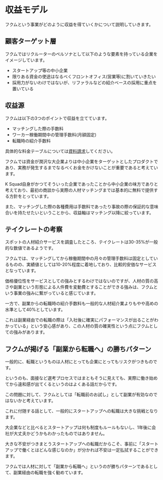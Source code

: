 # 収益モデル

フクムという事業がどのように収益を得ていくかについて説明していきます。

## 顧客ターゲット層

フクムではリクルーターのペルソナとして以下のような要素を持っている企業をイメージしています。

- スタートアップ等の中小企業
- 限りある資金の使途はなるべくフロントオフィス(営業等)に割いていきたい
- 採用力がないわけではないが、リファラルなどの紹介ベースの採用に重点を置いている

## 収益源

フクムは以下の3つのポイントで収益を立てています。

- マッチングした際の手数料
- ワーカー稼働期間中の管理手数料(月額固定)
- 転職時の紹介手数料

具体的な料金テーブルについては[資料請求](https://fukum.app/recruiter#document-dl)してください。

フクムでは資金が潤沢な大企業よりは中小企業をターゲットとしたプロダクトであり、実務が発生するまでなるべくお金をかけないことが重要であると考えています。

K Squad自身がかつてそういった企業であったことから中小企業の味方でありと考えており、最初の商談から実際の人材マッチングまでは基本的に無料で提供する方針をとっています。

また、マッチングした際の各種費用は手数料であったり事故の際の保証的な意味合いを持たせたいということから、収益軸はマッチング以降に絞っています。

## テイクレートの考察

スポットの人材紹介サービスを調査したところ、テイクレートは30-35%が一般的な数値であるようです。

フクムでは、マッチングしてから稼働期間中の月々の管理手数料は固定としているものの、実績値としては10-20%程度に着地しており、比較的安価なサービスとなっています。

価格優位性をサービスとしての強みとするわけではないのですが、人材の質の高さや副業という形態による人件費を変動費とすることができる強みは、フクムという事業の強みに繋がっていると感じています。

一方で、副業からの転職時の紹介手数料も一般的な人材紹介業よりもやや高めの水準として40%としています。

これは副業経由での転職の際は「入社後に確実にパフォーマンスが出ることがわかっている」という安心感があり、この人材の質の確実性という点にフクムとしての強みがあります。

## フクムが掲げる「副業から転職へ」の勝ちパターン

一般的に、転職というものは人材にとっても企業にとってもリスクがつきものです。

というのも、面接など選考プロセスではまともそうに見えても、実際に働き始めてから違和感が出てくるというのはよくある話だからです。

この問題に対して、フクムとしては「転職前のお試し」として副業が有効なのではないかと考えています。

これに付随する話として、一般的にスタートアップへの転職は大きな挑戦となります。

大企業などと比べるとスタートアップは何も制度もルールもないし、1年後に会社が大丈夫かどうかもわかったものではありません。

大きな不安がつきまとうスタートアップへの転職だからこそ、事前に「スタートアップで働くとはどんな感じなのか」が分かれば不安は一定払拭することができます。

フクムでは人材に対して「副業から転職へ」というのが勝ちパターンであるとして、副業経由の転職を強く勧めています。
